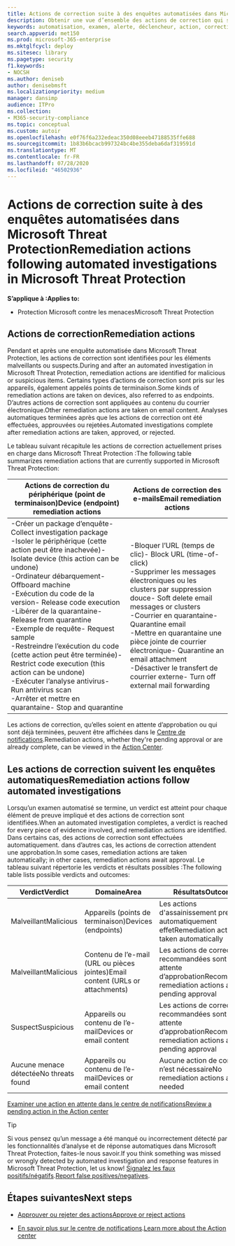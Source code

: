 ```yaml
---
title: Actions de correction suite à des enquêtes automatisées dans Microsoft Threat Protection
description: Obtenir une vue d’ensemble des actions de correction qui suivent des enquêtes automatisées dans Microsoft Threat Protection
keywords: automatisation, examen, alerte, déclencheur, action, correction
search.appverid: met150
ms.prod: microsoft-365-enterprise
ms.mktglfcycl: deploy
ms.sitesec: library
ms.pagetype: security
f1.keywords:
- NOCSH
ms.author: deniseb
author: denisebmsft
ms.localizationpriority: medium
manager: dansimp
audience: ITPro
ms.collection:
- M365-security-compliance
ms.topic: conceptual
ms.custom: autoir
ms.openlocfilehash: e0f76f6a232edeac350d08eeeb47188535ffe688
ms.sourcegitcommit: 1b83b6bcacb997324bc4be355deba6daf319591d
ms.translationtype: MT
ms.contentlocale: fr-FR
ms.lasthandoff: 07/28/2020
ms.locfileid: "46502936"
---
```

# <a name="remediation-actions-following-automated-investigations-in-microsoft-threat-protection"></a><span data-ttu-id="ec601-104">Actions de correction suite à des enquêtes automatisées dans Microsoft Threat Protection</span><span class="sxs-lookup"><span data-stu-id="ec601-104">Remediation actions following automated investigations in Microsoft Threat Protection</span></span>

<span data-ttu-id="ec601-105">**S’applique à :**</span><span class="sxs-lookup"><span data-stu-id="ec601-105">**Applies to:**</span></span>
- <span data-ttu-id="ec601-106">Protection Microsoft contre les menaces</span><span class="sxs-lookup"><span data-stu-id="ec601-106">Microsoft Threat Protection</span></span>


## <a name="remediation-actions"></a><span data-ttu-id="ec601-107">Actions de correction</span><span class="sxs-lookup"><span data-stu-id="ec601-107">Remediation actions</span></span>

<span data-ttu-id="ec601-108">Pendant et après une enquête automatisée dans Microsoft Threat Protection, les actions de correction sont identifiées pour les éléments malveillants ou suspects.</span><span class="sxs-lookup"><span data-stu-id="ec601-108">During and after an automated investigation in Microsoft Threat Protection, remediation actions are identified for malicious or suspicious items.</span></span> <span data-ttu-id="ec601-109">Certains types d’actions de correction sont pris sur les appareils, également appelés points de terminaison.</span><span class="sxs-lookup"><span data-stu-id="ec601-109">Some kinds of remediation actions are taken on devices, also referred to as endpoints.</span></span> <span data-ttu-id="ec601-110">D’autres actions de correction sont appliquées au contenu du courrier électronique.</span><span class="sxs-lookup"><span data-stu-id="ec601-110">Other remediation actions are taken on email content.</span></span> <span data-ttu-id="ec601-111">Analyses automatiques terminées après que les actions de correction ont été effectuées, approuvées ou rejetées.</span><span class="sxs-lookup"><span data-stu-id="ec601-111">Automated investigations complete after remediation actions are taken, approved, or rejected.</span></span>

<span data-ttu-id="ec601-112">Le tableau suivant récapitule les actions de correction actuellement prises en charge dans Microsoft Threat Protection :</span><span class="sxs-lookup"><span data-stu-id="ec601-112">The following table summarizes remediation actions that are currently supported in Microsoft Threat Protection:</span></span> 

|<span data-ttu-id="ec601-113">Actions de correction du périphérique (point de terminaison)</span><span class="sxs-lookup"><span data-stu-id="ec601-113">Device (endpoint) remediation actions</span></span>  |<span data-ttu-id="ec601-114">Actions de correction des e-mails</span><span class="sxs-lookup"><span data-stu-id="ec601-114">Email remediation actions</span></span>  |
|---------|---------|
|<span data-ttu-id="ec601-115">-Créer un package d’enquête</span><span class="sxs-lookup"><span data-stu-id="ec601-115">- Collect investigation package</span></span> <br/><span data-ttu-id="ec601-116">-Isoler le périphérique (cette action peut être inachevée)</span><span class="sxs-lookup"><span data-stu-id="ec601-116">- Isolate device (this action can be undone)</span></span><br/><span data-ttu-id="ec601-117">-Ordinateur débarquement</span><span class="sxs-lookup"><span data-stu-id="ec601-117">- Offboard machine</span></span> <br/><span data-ttu-id="ec601-118">-Exécution du code de la version</span><span class="sxs-lookup"><span data-stu-id="ec601-118">- Release code execution</span></span> <br/><span data-ttu-id="ec601-119">-Libérer de la quarantaine</span><span class="sxs-lookup"><span data-stu-id="ec601-119">- Release from quarantine</span></span> <br/><span data-ttu-id="ec601-120">-Exemple de requête</span><span class="sxs-lookup"><span data-stu-id="ec601-120">- Request sample</span></span> <br/><span data-ttu-id="ec601-121">-Restreindre l’exécution du code (cette action peut être terminée)</span><span class="sxs-lookup"><span data-stu-id="ec601-121">- Restrict code execution (this action can be undone)</span></span> <br/><span data-ttu-id="ec601-122">-Exécuter l’analyse antivirus</span><span class="sxs-lookup"><span data-stu-id="ec601-122">- Run antivirus scan</span></span> <br/><span data-ttu-id="ec601-123">-Arrêter et mettre en quarantaine</span><span class="sxs-lookup"><span data-stu-id="ec601-123">- Stop and quarantine</span></span>      |<span data-ttu-id="ec601-124">-Bloquer l’URL (temps de clic)</span><span class="sxs-lookup"><span data-stu-id="ec601-124">- Block URL (time-of-click)</span></span><br/><span data-ttu-id="ec601-125">-Supprimer les messages électroniques ou les clusters par suppression douce</span><span class="sxs-lookup"><span data-stu-id="ec601-125">- Soft delete email messages or clusters</span></span><br/><span data-ttu-id="ec601-126">-Courrier en quarantaine</span><span class="sxs-lookup"><span data-stu-id="ec601-126">- Quarantine email</span></span><br/><span data-ttu-id="ec601-127">-Mettre en quarantaine une pièce jointe de courrier électronique</span><span class="sxs-lookup"><span data-stu-id="ec601-127">- Quarantine an email attachment</span></span><br/><span data-ttu-id="ec601-128">-Désactiver le transfert de courrier externe</span><span class="sxs-lookup"><span data-stu-id="ec601-128">- Turn off external mail forwarding</span></span>          |

<span data-ttu-id="ec601-129">Les actions de correction, qu’elles soient en attente d’approbation ou qui sont déjà terminées, peuvent être affichées dans le [Centre de notifications](https://docs.microsoft.com/microsoft-365/security/mtp/mtp-action-center).</span><span class="sxs-lookup"><span data-stu-id="ec601-129">Remediation actions, whether they're pending approval or are already complete, can be viewed in the [Action Center](https://docs.microsoft.com/microsoft-365/security/mtp/mtp-action-center).</span></span>

## <a name="remediation-actions-follow-automated-investigations"></a><span data-ttu-id="ec601-130">Les actions de correction suivent les enquêtes automatiques</span><span class="sxs-lookup"><span data-stu-id="ec601-130">Remediation actions follow automated investigations</span></span>

<span data-ttu-id="ec601-131">Lorsqu’un examen automatisé se termine, un verdict est atteint pour chaque élément de preuve impliqué et des actions de correction sont identifiées.</span><span class="sxs-lookup"><span data-stu-id="ec601-131">When an automated investigation completes, a verdict is reached for every piece of evidence involved, and remediation actions are identified.</span></span> <span data-ttu-id="ec601-132">Dans certains cas, des actions de correction sont effectuées automatiquement. dans d’autres cas, les actions de correction attendent une approbation.</span><span class="sxs-lookup"><span data-stu-id="ec601-132">In some cases, remediation actions are taken automatically; in other cases, remediation actions await approval.</span></span> <span data-ttu-id="ec601-133">Le tableau suivant répertorie les verdicts et résultats possibles :</span><span class="sxs-lookup"><span data-stu-id="ec601-133">The following table lists possible verdicts and outcomes:</span></span>

|<span data-ttu-id="ec601-134">Verdict</span><span class="sxs-lookup"><span data-stu-id="ec601-134">Verdict</span></span>    |<span data-ttu-id="ec601-135">Domaine</span><span class="sxs-lookup"><span data-stu-id="ec601-135">Area</span></span>    |<span data-ttu-id="ec601-136">Résultats</span><span class="sxs-lookup"><span data-stu-id="ec601-136">Outcomes</span></span>|
|------|------|------|
|<span data-ttu-id="ec601-137">Malveillant</span><span class="sxs-lookup"><span data-stu-id="ec601-137">Malicious</span></span>    |<span data-ttu-id="ec601-138">Appareils (points de terminaison)</span><span class="sxs-lookup"><span data-stu-id="ec601-138">Devices (endpoints)</span></span>    |<span data-ttu-id="ec601-139">Les actions d'assainissement prennent automatiquement effet</span><span class="sxs-lookup"><span data-stu-id="ec601-139">Remediation actions are taken automatically</span></span>|
|<span data-ttu-id="ec601-140">Malveillant</span><span class="sxs-lookup"><span data-stu-id="ec601-140">Malicious</span></span>    |<span data-ttu-id="ec601-141">Contenu de l’e-mail (URL ou pièces jointes)</span><span class="sxs-lookup"><span data-stu-id="ec601-141">Email content (URLs or attachments)</span></span> | <span data-ttu-id="ec601-142">Les actions de correction recommandées sont en attente d’approbation</span><span class="sxs-lookup"><span data-stu-id="ec601-142">Recommended remediation actions are pending approval</span></span>|
|<span data-ttu-id="ec601-143">Suspect</span><span class="sxs-lookup"><span data-stu-id="ec601-143">Suspicious</span></span>    |<span data-ttu-id="ec601-144">Appareils ou contenu de l’e-mail</span><span class="sxs-lookup"><span data-stu-id="ec601-144">Devices or email content</span></span> |<span data-ttu-id="ec601-145">Les actions de correction recommandées sont en attente d’approbation</span><span class="sxs-lookup"><span data-stu-id="ec601-145">Recommended remediation actions are pending approval</span></span>|
|<span data-ttu-id="ec601-146">Aucune menace détectée</span><span class="sxs-lookup"><span data-stu-id="ec601-146">No threats found</span></span>    |<span data-ttu-id="ec601-147">Appareils ou contenu de l’e-mail</span><span class="sxs-lookup"><span data-stu-id="ec601-147">Devices or email content</span></span>    |<span data-ttu-id="ec601-148">Aucune action de correction n’est nécessaire</span><span class="sxs-lookup"><span data-stu-id="ec601-148">No remediation actions are needed</span></span>|

[<span data-ttu-id="ec601-149">Examiner une action en attente dans le centre de notifications</span><span class="sxs-lookup"><span data-stu-id="ec601-149">Review a pending action in the Action center</span></span>](mtp-autoir-actions.md#review-a-pending-action-in-the-action-center)

> [!TIP]
> <span data-ttu-id="ec601-150">Si vous pensez qu’un message a été manqué ou incorrectement détecté par les fonctionnalités d’analyse et de réponse automatiques dans Microsoft Threat Protection, faites-le nous savoir.</span><span class="sxs-lookup"><span data-stu-id="ec601-150">If you think something was missed or wrongly detected by automated investigation and response features in Microsoft Threat Protection, let us know!</span></span> <span data-ttu-id="ec601-151">[Signalez les faux positifs/négatifs](mtp-autoir-report-false-positives-negatives.md).</span><span class="sxs-lookup"><span data-stu-id="ec601-151">[Report false positives/negatives](mtp-autoir-report-false-positives-negatives.md).</span></span>

## <a name="next-steps"></a><span data-ttu-id="ec601-152">Étapes suivantes</span><span class="sxs-lookup"><span data-stu-id="ec601-152">Next steps</span></span>

- [<span data-ttu-id="ec601-153">Approuver ou rejeter des actions</span><span class="sxs-lookup"><span data-stu-id="ec601-153">Approve or reject actions</span></span>](https://docs.microsoft.com/microsoft-365/security/mtp/mtp-autoir-actions)

- <span data-ttu-id="ec601-154">[En savoir plus sur le centre de notifications](https://docs.microsoft.com/microsoft-365/security/mtp/mtp-action-center).</span><span class="sxs-lookup"><span data-stu-id="ec601-154">[Learn more about the Action center](https://docs.microsoft.com/microsoft-365/security/mtp/mtp-action-center)</span></span>
